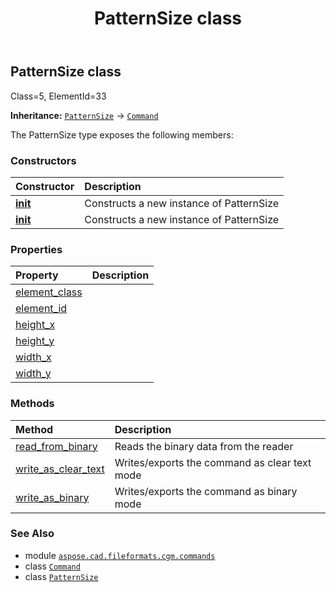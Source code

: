 ﻿---
title: PatternSize class
second_title: Aspose.CAD for Python via .NET API References
description: 
type: docs
weight: 1360
url: /python-net/aspose.cad.fileformats.cgm.commands/patternsize/
is_root: false
---

## PatternSize class

Class=5, ElementId=33



**Inheritance:** [`PatternSize`](/cad/python-net/aspose.cad.fileformats.cgm.commands/patternsize) → 
[`Command`](/cad/python-net/aspose.cad.fileformats.cgm.commands/command)



The PatternSize type exposes the following members:

### Constructors
| Constructor | Description |
| :- | :- |
| [__init__](/cad/python-net/aspose.cad.fileformats.cgm.commands/patternsize/__init__/#aspose.cad.fileformats.cgm.CgmFile) | Constructs a new instance of PatternSize |
| [__init__](/cad/python-net/aspose.cad.fileformats.cgm.commands/patternsize/__init__/#aspose.cad.fileformats.cgm.CgmFile-float-float-float-float) | Constructs a new instance of PatternSize |


### Properties
| Property | Description |
| :- | :- |
| [element_class](/cad/python-net/aspose.cad.fileformats.cgm.commands/patternsize/element_class) |  |
| [element_id](/cad/python-net/aspose.cad.fileformats.cgm.commands/patternsize/element_id) |  |
| [height_x](/cad/python-net/aspose.cad.fileformats.cgm.commands/patternsize/height_x) |  |
| [height_y](/cad/python-net/aspose.cad.fileformats.cgm.commands/patternsize/height_y) |  |
| [width_x](/cad/python-net/aspose.cad.fileformats.cgm.commands/patternsize/width_x) |  |
| [width_y](/cad/python-net/aspose.cad.fileformats.cgm.commands/patternsize/width_y) |  |


### Methods
| Method | Description |
| :- | :- |
| [read_from_binary](/cad/python-net/aspose.cad.fileformats.cgm.commands/patternsize/read_from_binary/#aspose.cad.fileformats.cgm.IBinaryReader) | Reads the binary data from the reader |
| [write_as_clear_text](/cad/python-net/aspose.cad.fileformats.cgm.commands/patternsize/write_as_clear_text/#aspose.cad.fileformats.cgm.IClearTextWriter) | Writes/exports the command as clear text mode |
| [write_as_binary](/cad/python-net/aspose.cad.fileformats.cgm.commands/patternsize/write_as_binary/#aspose.cad.fileformats.cgm.IBinaryWriter) | Writes/exports the command as binary mode |



### See Also
* module [`aspose.cad.fileformats.cgm.commands`](..)
* class [`Command`](/cad/python-net/aspose.cad.fileformats.cgm.commands/command)
* class [`PatternSize`](/cad/python-net/aspose.cad.fileformats.cgm.commands/patternsize)
